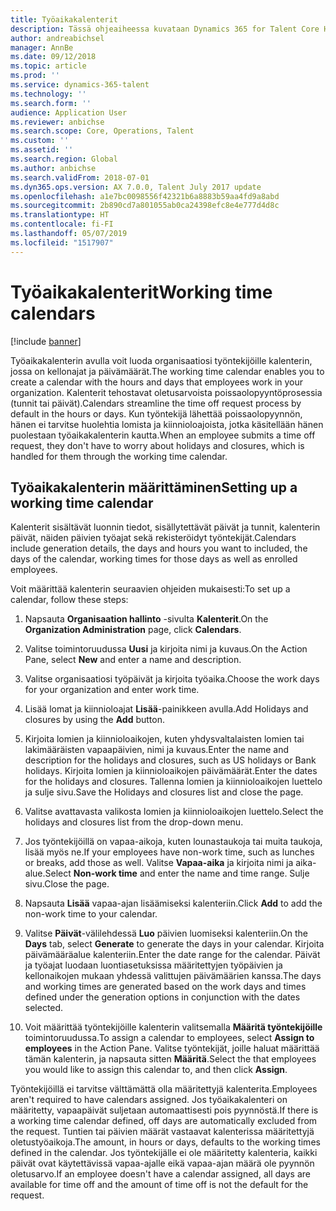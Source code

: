 ```yaml
---
title: Työaikakalenterit
description: Tässä ohjeaiheessa kuvataan Dynamics 365 for Talent Core HR:n työaikakalentereita ja kalentereiden määrittämistä.
author: andreabichsel
manager: AnnBe
ms.date: 09/12/2018
ms.topic: article
ms.prod: ''
ms.service: dynamics-365-talent
ms.technology: ''
ms.search.form: ''
audience: Application User
ms.reviewer: anbichse
ms.search.scope: Core, Operations, Talent
ms.custom: ''
ms.assetid: ''
ms.search.region: Global
ms.author: anbichse
ms.search.validFrom: 2018-07-01
ms.dyn365.ops.version: AX 7.0.0, Talent July 2017 update
ms.openlocfilehash: a1e7bc0098556f42321b6a8883b59aa4fd9a8abd
ms.sourcegitcommit: 2b890cd7a801055ab0ca24398efc8e4e777d4d8c
ms.translationtype: HT
ms.contentlocale: fi-FI
ms.lasthandoff: 05/07/2019
ms.locfileid: "1517907"
---
```

# <a name="working-time-calendars"></a><span data-ttu-id="ec8ec-103">Työaikakalenterit</span><span class="sxs-lookup"><span data-stu-id="ec8ec-103">Working time calendars</span></span>

[!include [banner](includes/banner.md)]

<span data-ttu-id="ec8ec-104">Työaikakalenterin avulla voit luoda organisaatiosi työntekijöille kalenterin, jossa on kellonajat ja päivämäärät.</span><span class="sxs-lookup"><span data-stu-id="ec8ec-104">The working time calendar enables you to create a calendar with the hours and days that employees work in your organization.</span></span> <span data-ttu-id="ec8ec-105">Kalenterit tehostavat oletusarvoista poissaolopyyntöprosessia (tunnit tai päivät).</span><span class="sxs-lookup"><span data-stu-id="ec8ec-105">Calendars streamline the time off request process by default in the hours or days.</span></span> <span data-ttu-id="ec8ec-106">Kun työntekijä lähettää poissaolopyynnön, hänen ei tarvitse huolehtia lomista ja kiinnioloajoista, jotka käsitellään hänen puolestaan työaikakalenterin kautta.</span><span class="sxs-lookup"><span data-stu-id="ec8ec-106">When an employee submits a time off request, they don't have to worry about holidays and closures, which is handled for them through the working time calendar.</span></span>

## <a name="setting-up-a-working-time-calendar"></a><span data-ttu-id="ec8ec-107">Työaikakalenterin määrittäminen</span><span class="sxs-lookup"><span data-stu-id="ec8ec-107">Setting up a working time calendar</span></span>

<span data-ttu-id="ec8ec-108">Kalenterit sisältävät luonnin tiedot, sisällytettävät päivät ja tunnit, kalenterin päivät, näiden päivien työajat sekä rekisteröidyt työntekijät.</span><span class="sxs-lookup"><span data-stu-id="ec8ec-108">Calendars include generation details, the days and hours you want to included, the days of the calendar, working times for those days as well as enrolled employees.</span></span> 

<span data-ttu-id="ec8ec-109">Voit määrittää kalenterin seuraavien ohjeiden mukaisesti:</span><span class="sxs-lookup"><span data-stu-id="ec8ec-109">To set up a calendar, follow these steps:</span></span>

1. <span data-ttu-id="ec8ec-110">Napsauta **Organisaation hallinto** -sivulta **Kalenterit**.</span><span class="sxs-lookup"><span data-stu-id="ec8ec-110">On the **Organization Administration** page, click **Calendars**.</span></span>

2. <span data-ttu-id="ec8ec-111">Valitse toimintoruudussa **Uusi** ja kirjoita nimi ja kuvaus.</span><span class="sxs-lookup"><span data-stu-id="ec8ec-111">On the Action Pane, select **New** and enter a name and description.</span></span>

3. <span data-ttu-id="ec8ec-112">Valitse organisaatiosi työpäivät ja kirjoita työaika.</span><span class="sxs-lookup"><span data-stu-id="ec8ec-112">Choose the work days for your organization and enter work time.</span></span>

4. <span data-ttu-id="ec8ec-113">Lisää lomat ja kiinnioloajat **Lisää**-painikkeen avulla.</span><span class="sxs-lookup"><span data-stu-id="ec8ec-113">Add Holidays and closures by using the **Add** button.</span></span>

5. <span data-ttu-id="ec8ec-114">Kirjoita lomien ja kiinnioloaikojen, kuten yhdysvaltalaisten lomien tai lakimääräisten vapaapäivien, nimi ja kuvaus.</span><span class="sxs-lookup"><span data-stu-id="ec8ec-114">Enter the name and description for the holidays and closures, such as US holidays or Bank holidays.</span></span> <span data-ttu-id="ec8ec-115">Kirjoita lomien ja kiinnioloaikojen päivämäärät.</span><span class="sxs-lookup"><span data-stu-id="ec8ec-115">Enter the dates for the holidays and closures.</span></span> <span data-ttu-id="ec8ec-116">Tallenna lomien ja kiinnioloaikojen luettelo ja sulje sivu.</span><span class="sxs-lookup"><span data-stu-id="ec8ec-116">Save the Holidays and closures list and close the page.</span></span>

6. <span data-ttu-id="ec8ec-117">Valitse avattavasta valikosta lomien ja kiinnioloaikojen luettelo.</span><span class="sxs-lookup"><span data-stu-id="ec8ec-117">Select the holidays and closures list from the drop-down menu.</span></span>

7. <span data-ttu-id="ec8ec-118">Jos työntekijöillä on vapaa-aikoja, kuten lounastaukoja tai muita taukoja, lisää myös ne.</span><span class="sxs-lookup"><span data-stu-id="ec8ec-118">If your employees have non-work time, such as lunches or breaks, add those as well.</span></span> <span data-ttu-id="ec8ec-119">Valitse **Vapaa-aika** ja kirjoita nimi ja aika-alue.</span><span class="sxs-lookup"><span data-stu-id="ec8ec-119">Select **Non-work time** and enter the name and time range.</span></span> <span data-ttu-id="ec8ec-120">Sulje sivu.</span><span class="sxs-lookup"><span data-stu-id="ec8ec-120">Close the page.</span></span> 

8. <span data-ttu-id="ec8ec-121">Napsauta **Lisää** vapaa-ajan lisäämiseksi kalenteriin.</span><span class="sxs-lookup"><span data-stu-id="ec8ec-121">Click **Add** to add the non-work time to your calendar.</span></span>

9. <span data-ttu-id="ec8ec-122">Valitse **Päivät**-välilehdessä **Luo** päivien luomiseksi kalenteriin.</span><span class="sxs-lookup"><span data-stu-id="ec8ec-122">On the **Days** tab, select **Generate** to generate the days in your calendar.</span></span> <span data-ttu-id="ec8ec-123">Kirjoita päivämääräalue kalenteriin.</span><span class="sxs-lookup"><span data-stu-id="ec8ec-123">Enter the date range for the calendar.</span></span> <span data-ttu-id="ec8ec-124">Päivät ja työajat luodaan luontiasetuksissa määritettyjen työpäivien ja kellonaikojen mukaan yhdessä valittujen päivämäärien kanssa.</span><span class="sxs-lookup"><span data-stu-id="ec8ec-124">The days and working times are generated based on the work days and times defined under the generation options in conjunction with the dates selected.</span></span>

10. <span data-ttu-id="ec8ec-125">Voit määrittää työntekijöille kalenterin valitsemalla **Määritä työntekijöille** toimintoruudussa.</span><span class="sxs-lookup"><span data-stu-id="ec8ec-125">To assign a calendar to employees, select **Assign to employees** in the Action Pane.</span></span> <span data-ttu-id="ec8ec-126">Valitse työntekijät, joille haluat määrittää tämän kalenterin, ja napsauta sitten **Määritä**.</span><span class="sxs-lookup"><span data-stu-id="ec8ec-126">Select the that employees you would like to assign this calendar to, and then click **Assign**.</span></span>

<span data-ttu-id="ec8ec-127">Työntekijöillä ei tarvitse välttämättä olla määritettyjä kalenterita.</span><span class="sxs-lookup"><span data-stu-id="ec8ec-127">Employees aren't required to have calendars assigned.</span></span> <span data-ttu-id="ec8ec-128">Jos työaikakalenteri on määritetty, vapaapäivät suljetaan automaattisesti pois pyynnöstä.</span><span class="sxs-lookup"><span data-stu-id="ec8ec-128">If there is a working time calendar defined, off days are automatically excluded from the request.</span></span> <span data-ttu-id="ec8ec-129">Tuntien tai päivien määrät vastaavat kalenterissa määritettyjä oletustyöaikoja.</span><span class="sxs-lookup"><span data-stu-id="ec8ec-129">The amount, in hours or days, defaults to the working times defined in the calendar.</span></span> <span data-ttu-id="ec8ec-130">Jos työntekijälle ei ole määritetty kalenteria, kaikki päivät ovat käytettävissä vapaa-ajalle eikä vapaa-ajan määrä ole pyynnön oletusarvo.</span><span class="sxs-lookup"><span data-stu-id="ec8ec-130">If an employee doesn't have a calendar assigned, all days are available for time off and the amount of time off is not the default for the request.</span></span> 
